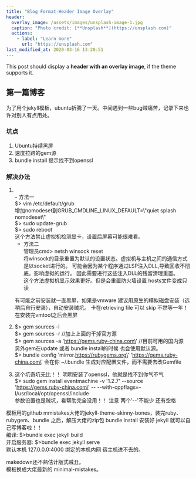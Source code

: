 ```yaml
---
title: "Blog Format-Header Image Overlay"
header:
  overlay_image: /assets/images/unsplash-image-1.jpg
  caption: "Photo credit: [**Unsplash**](https://unsplash.com)"
  actions:
    - label: "Learn more"
      url: "https://unsplash.com"
last_modified_at: 2020-03-16 13:20:51
---
```


This post should display a **header with an overlay image**, if the theme supports it.


## 第一篇博客   
为了用个jekyll模板，ubuntu折腾了一天。中间遇到一些bug贼痛苦，记录下来也许对别人有点用处。
### 坑点
1. Ubuntu持续黑屏
2. 速度拉跨的gem源
3. bundle install 提示找不到openssl

### 解决办法
1. <br />
   - 方法一<br />
   $> vim /etc/default/grub  <br/>
   增加nomodeset到GRUB_CMDLINE_LINUX_DEFAULT=\"quiet splash nomodeset\"  <br/>
   $> sudo update-grub  <br/>
   $> sudo reboot	<br/>
   这个方法禁止虚拟机检测显卡，设置后屏幕可能很难看。
   
   - 方法二<br />
   管理员cmd> netsh winsock reset   <br />
   将winsock的目录重置为默认的设置状态。虚拟机与主机之间的通信方式是以socket进行的。
   可能会因为某个程序通过LSP注入DLL,导致回收不彻底。影响虚拟的运行。
   因此需要进行这些注入DLL的残留清理重置。 <br />
   这个方法虚拟机显示效果更好。但是会重置防火墙设置 hosts文件变成只读

   有可能之前安装就一直黑屏，如果是vmware 建议用原生的模拟磁盘安装（选稍后自行安装），自动安装贼坑。
   卡在retrieving file 可以 skip 不然等一年！ <br />
   在安装完vmtool之后会黑屏
    

2. $> gem sources -l   <br/>
   $> gem sources -r   //加上上面的干掉官方源   <br/>
   $> gem sources -a \'https://gems.ruby-china.com\'  //目前可用的国内源   <br/>
   另外gem在update 或者 bundle install的时候 也会使用默认源。   <br/>
   $> bundle config \'mirror.https://rubygems.org\' \'https://gems.ruby-china.com\'
   会在你 ~/.bundle 生成对应配置文件，而不需要去改Gemfile  <br/>
3. 这个坑奇坑无比！！  明明安装了openssl，他就是找不到你气不气 <br/>
   $> sudo gem install eventmachine -v \'1.2.7\' \-\-source \'https://gems.ruby-china.com\' \-\- \-\-with-cppflags=-I/usr/local/opt/openssl/include   <br/>
   参数设置也是贼坑，看帮助完全没用！！ 注意 两个\'\-\-\'不能少 还有空格

模板用的github mmistakes大佬的jekyll-theme-skinny-bones，装完ruby、rubygem、bundle 之后，解压大佬的zip包 bundle install 安装好 jekyll 就可以自己写博客啦！！  <br/>
编译: $>bundle exec jekyll build    <br/>
开启服务器: $>bundle exec jekyll serve    <br/>
默认本机 127.0.0.0:4000  绑定的本机内网 宿主机进不去的。

makedown还不熟估计版式贼丑。 <br/>
模板换成大佬最新的 minimal-mistakes。

